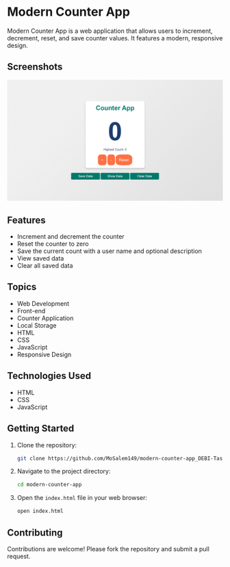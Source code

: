 # Modern Counter App

Modern Counter App is a web application that allows users to increment, decrement, reset, and save counter values. It features a modern, responsive design.

## Screenshots

![Modern Counter App](screens/Counter_App_Image.png)

## Features

- Increment and decrement the counter
- Reset the counter to zero
- Save the current count with a user name and optional description
- View saved data
- Clear all saved data

## Topics

- Web Development
- Front-end
- Counter Application
- Local Storage
- HTML
- CSS
- JavaScript
- Responsive Design

## Technologies Used

- HTML
- CSS
- JavaScript

## Getting Started

1. Clone the repository:
    ```bash
    git clone https://github.com/MoSalem149/modern-counter-app_DEBI-Task.git
    ```

2. Navigate to the project directory:
    ```bash
    cd modern-counter-app
    ```

3. Open the `index.html` file in your web browser:
    ```bash
    open index.html
    ```

## Contributing

Contributions are welcome! Please fork the repository and submit a pull request.
